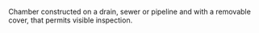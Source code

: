 Chamber constructed on a drain, sewer or pipeline and with a removable cover, that permits visible inspection.
